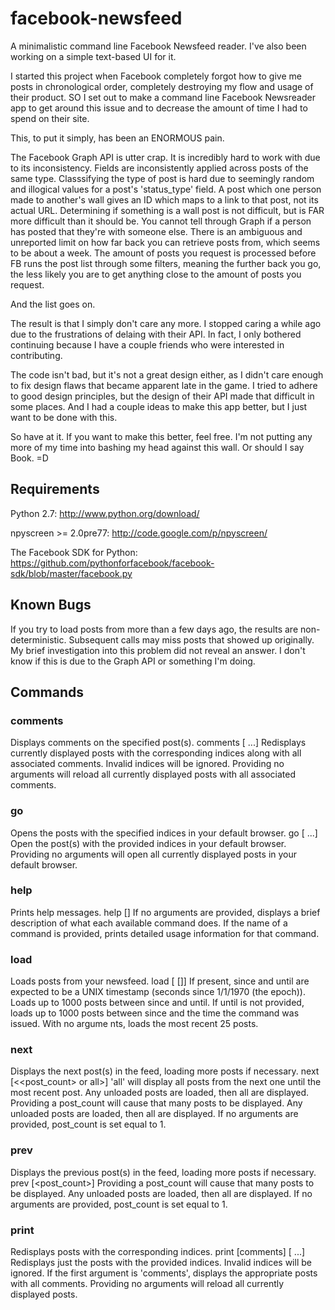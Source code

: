 facebook-newsfeed
=================

A minimalistic command line Facebook Newsfeed reader. I've also been working on a simple text-based UI for it.

I started this project when Facebook completely forgot how to give me posts in chronological order, completely destroying my flow and usage of their product. SO I set out to make a command line Facebook Newsreader app to get around this issue and to decrease the amount of time I had to spend on their site.

This, to put it simply, has been an ENORMOUS pain.

The Facebook Graph API is utter crap. It is incredibly hard to work with due to its inconsistency. Fields are inconsistently applied across posts of the same type.  Classsifying the type of post is hard due to seemingly random and illogical values for a post's 'status_type' field. A post which one person made to another's wall gives an ID which maps to a link to that post, not its actual URL. Determining if something is a wall post is not difficult, but is FAR more difficult than it should be. You cannot tell through Graph if a person has posted that they're with someone else. There is an ambiguous and unreported limit on how far back you can retrieve posts from, which seems to be about a week. The amount of posts you request is processed before FB runs the post list through some filters, meaning the further back you go, the less likely you are to get anything close to the amount of posts you request.

And the list goes on.

The result is that I simply don't care any more. I stopped caring a while ago due to the frustrations of delaing with their API. In fact, I only bothered continuing because I have a couple friends who were interested in contributing.

The code isn't bad, but it's not a great design either, as I didn't care enough to fix design flaws that became apparent late in the game. I tried to adhere to good design principles, but the design of their API made that difficult in some places. And I had a couple ideas to make this app better, but I just want to be done with this.

So have at it. If you want to make this better, feel free. I'm not putting any more of my time into bashing my head against this wall. Or should I say Book. =D

## Requirements
Python 2.7: http://www.python.org/download/

npyscreen >= 2.0pre77: http://code.google.com/p/npyscreen/

The Facebook SDK for Python: https://github.com/pythonforfacebook/facebook-sdk/blob/master/facebook.py

## Known Bugs
If you try to load posts from more than a few days ago, the results are non-deterministic. Subsequent calls may miss posts that showed up originally. My brief investigation into this problem did not reveal an answer. I don't know if this is due to the Graph API or something I'm doing.

## Commands
### comments
Displays comments on the specified post(s).
comments [<int> ...]
    Redisplays currently displayed posts with the corresponding indices along with all associated comments. Invalid indices will be ignored.
    Providing no arguments will reload all currently displayed posts with all associated comments.

### go
Opens the posts with the specified indices in your default browser.
go [<int> ...]
    Open the post(s) with the provided indices in your default browser.
    Providing no arguments will open all currently displayed posts in your default browser.

### help
Prints help messages.
help [<command>]
    If no arguments are provided, displays a brief description of what each available command does.
    If the name of a command is provided, prints detailed usage information for that command.

### load
Loads posts from your newsfeed.
load [<since> [<until>]]
    If present, since and until are expected to be a UNIX timestamp (seconds since 1/1/1970 (the epoch)).
    Loads up to 1000 posts between since and until. If until is not provided, loads up to 1000 posts between since and the time the command was issued. With no argume
nts, loads the most recent 25 posts.

### next
Displays the next post(s) in the feed, loading more posts if necessary.
next [<<post_count> or all>]
    'all' will display all posts from the next one until the most recent post. Any unloaded posts are loaded, then all are displayed.
    Providing a post_count will cause that many posts to be displayed. Any unloaded posts are loaded, then all are displayed.
    If no arguments are provided, post_count is set equal to 1.

### prev
Displays the previous post(s) in the feed, loading more posts if necessary.
prev [<post_count>]
    Providing a post_count will cause that many posts to be displayed. Any unloaded posts are loaded, then all are displayed.
    If no arguments are provided, post_count is set equal to 1.

### print
Redisplays posts with the corresponding indices.
print [comments] [<int> ...]
    Redisplays just the posts with the provided indices. Invalid indices will be ignored.
    If the first argument is 'comments', displays the appropriate posts with all comments.
    Providing no arguments will reload all currently displayed posts.
 
